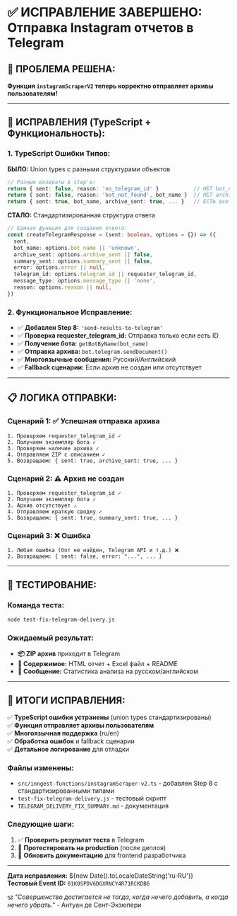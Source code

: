 # ✅ ИСПРАВЛЕНИЕ ЗАВЕРШЕНО: Отправка Instagram отчетов в Telegram

## 🎯 **ПРОБЛЕМА РЕШЕНА:**

**Функция `instagramScraperV2` теперь корректно отправляет архивы пользователям!**

---

## 🔧 **ИСПРАВЛЕНИЯ (TypeScript + Функциональность):**

### **1. TypeScript Ошибки Типов:**

**БЫЛО:** Union types с разными структурами объектов

```typescript
// Разные возвраты в step'е:
return { sent: false, reason: 'no_telegram_id' }           // НЕТ bot_name
return { sent: false, reason: 'bot_not_found', bot_name }  // НЕТ archive_sent
return { sent: true, bot_name, archive_sent: true, ... }   // ЕСТЬ все поля
```

**СТАЛО:** Стандартизированная структура ответа

```typescript
// Единая функция для создания ответа:
const createTelegramResponse = (sent: boolean, options = {}) => ({
  sent,
  bot_name: options.bot_name || 'unknown',
  archive_sent: options.archive_sent || false,
  summary_sent: options.summary_sent || false,
  error: options.error || null,
  telegram_id: options.telegram_id || requester_telegram_id,
  message_type: options.message_type || 'none',
  reason: options.reason || null,
})
```

### **2. Функциональное Исправление:**

- ✅ **Добавлен Step 8:** `'send-results-to-telegram'`
- ✅ **Проверка requester_telegram_id:** Отправка только если есть ID
- ✅ **Получение бота:** `getBotByName(bot_name)`
- ✅ **Отправка архива:** `bot.telegram.sendDocument()`
- ✅ **Многоязычные сообщения:** Русский/Английский
- ✅ **Fallback сценарии:** Если архив не создан или отсутствует

---

## 📋 **ЛОГИКА ОТПРАВКИ:**

### **Сценарий 1: ✅ Успешная отправка архива**

```
1. Проверяем requester_telegram_id ✓
2. Получаем экземпляр бота ✓
3. Проверяем наличие архива ✓
4. Отправляем ZIP с описанием ✓
5. Возвращаем: { sent: true, archive_sent: true, ... }
```

### **Сценарий 2: ⚠️ Архив не создан**

```
1. Проверяем requester_telegram_id ✓
2. Получаем экземпляр бота ✓
3. Архив отсутствует ⚠️
4. Отправляем краткую сводку ✓
5. Возвращаем: { sent: true, summary_sent: true, ... }
```

### **Сценарий 3: ❌ Ошибка**

```
1. Любая ошибка (бот не найден, Telegram API и т.д.) ❌
2. Возвращаем: { sent: false, error: "...", ... }
```

---

## 🧪 **ТЕСТИРОВАНИЕ:**

### **Команда теста:**

```bash
node test-fix-telegram-delivery.js
```

### **Ожидаемый результат:**

- **📦 ZIP архив** приходит в Telegram
- **📄 Содержимое:** HTML отчет + Excel файл + README
- **📱 Сообщение:** Статистика анализа на русском/английском

---

## 🎉 **ИТОГИ ИСПРАВЛЕНИЯ:**

✅ **TypeScript ошибки устранены** (union types стандартизированы)  
✅ **Функция отправляет архивы пользователям**  
✅ **Многоязычная поддержка** (ru/en)  
✅ **Обработка ошибок** и fallback сценарии  
✅ **Детальное логирование** для отладки

### **Файлы изменены:**

- `src/inngest-functions/instagramScraper-v2.ts` - добавлен Step 8 с стандартизированными типами
- `test-fix-telegram-delivery.js` - тестовый скрипт
- `TELEGRAM_DELIVERY_FIX_SUMMARY.md` - документация

### **Следующие шаги:**

1. ✅ **Проверить результат теста** в Telegram
2. 🔄 **Протестировать на production** (после деплоя)
3. 📝 **Обновить документацию** для frontend разработчика

---

**Дата исправления:** ${new Date().toLocaleDateString('ru-RU')}  
**Тестовый Event ID:** `01K0SPDV6DGXRNCY4R71RCKDB6`

🕉️ _"Совершенство достигается не тогда, когда нечего добавить, а когда нечего убрать."_ - Антуан де Сент-Экзюпери
